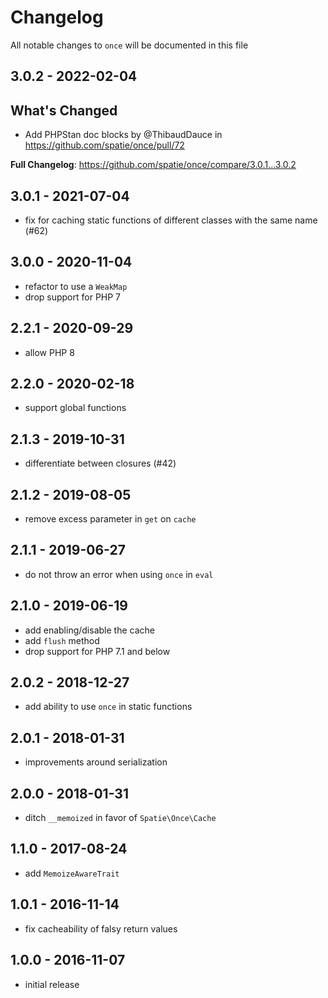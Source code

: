 # Changelog

All notable changes to `once` will be documented in this file

## 3.0.2 - 2022-02-04

## What's Changed

- Add PHPStan doc blocks by @ThibaudDauce in https://github.com/spatie/once/pull/72

**Full Changelog**: https://github.com/spatie/once/compare/3.0.1...3.0.2

## 3.0.1 - 2021-07-04

- fix for caching static functions of different classes with the same name (#62)

## 3.0.0 - 2020-11-04

- refactor to use a `WeakMap`
- drop support for PHP 7

## 2.2.1 - 2020-09-29

- allow PHP 8

## 2.2.0 - 2020-02-18

- support global functions

## 2.1.3 - 2019-10-31

- differentiate between closures (#42)

## 2.1.2 - 2019-08-05

- remove excess parameter in `get` on `cache`

## 2.1.1 - 2019-06-27

- do not throw an error when using `once` in `eval`

## 2.1.0 - 2019-06-19

- add enabling/disable the cache
- add `flush` method
- drop support for PHP 7.1 and below

## 2.0.2 - 2018-12-27

- add ability to use `once` in static functions

## 2.0.1 - 2018-01-31

- improvements around serialization

## 2.0.0 - 2018-01-31

- ditch `__memoized` in favor of `Spatie\Once\Cache`

## 1.1.0 - 2017-08-24

- add `MemoizeAwareTrait`

## 1.0.1 - 2016-11-14

- fix cacheability of falsy return values

## 1.0.0 - 2016-11-07

- initial release
